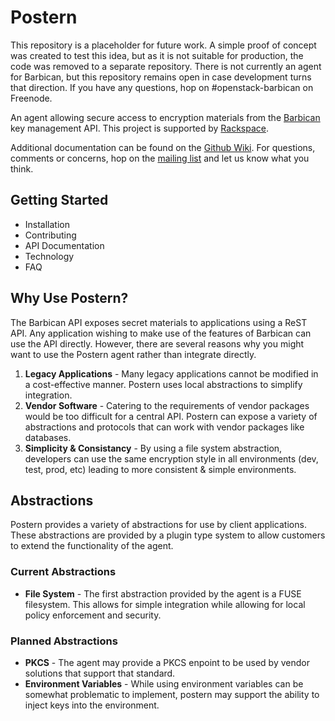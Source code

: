 # Postern

This repository is a placeholder for future work. A simple proof of concept was created to test this idea, but as it is not suitable for production, the code was removed to a separate repository. There is not currently an agent for Barbican, but this repository remains open in case development turns that direction. If you have any questions, hop on #openstack-barbican on Freenode.

An agent allowing secure access to encryption materials from the [Barbican](https://github.com/cloudkeep/barbican) key management API. This project is supported by [Rackspace](http://www.rackspace.com).

Additional documentation can be found on the [Github Wiki](https://github.com/cloudkeep/postern/wiki). For questions, comments or concerns, hop on the [mailing list](https://groups.google.com/forum/#!forum/cloudkeep) and let us know what you think.

## Getting Started

* Installation
* Contributing
* API Documentation
* Technology
* FAQ

## Why Use Postern?

The Barbican API exposes secret materials to applications using a ReST API. Any application wishing to make use of the features of Barbican can use the API directly. However, there are several reasons why you might want to use the Postern agent rather than integrate directly.

1. **Legacy Applications** - Many legacy applications cannot be modified in a cost-effective manner. Postern uses local abstractions to simplify integration.
2. **Vendor Software** - Catering to the requirements of vendor packages would be too difficult for a central API. Postern can expose a variety of abstractions and protocols that can work with vendor packages like databases.
3. **Simplicity & Consistancy** - By using a file system abstraction, developers can use the same encryption style in all environments (dev, test, prod, etc) leading to more consistent & simple environments.

## Abstractions

Postern provides a variety of abstractions for use by client applications. These abstractions are provided by a plugin type system to allow customers to extend the functionality of the agent.

### Current Abstractions

* **File System** - The first abstraction provided by the agent is a FUSE filesystem. This allows for simple integration while allowing for local policy enforcement and security.

### Planned Abstractions

* **PKCS** - The agent may  provide a PKCS enpoint to be used by vendor solutions that support that standard.
* **Environment Variables** - While using environment variables can be somewhat problematic to implement, postern may support the ability to inject keys into the environment.

